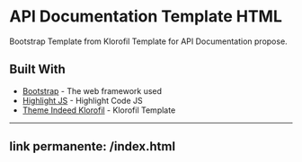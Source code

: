 # API Documentation Template HTML

Bootstrap Template from Klorofil Template for API Documentation propose.

## Built With

* [Bootstrap](https://getbootstrap.com/) - The web framework used
* [Highlight JS](https://highlightjs.org/) - Highlight Code JS
* [Theme Indeed Klorofil](https://www.themeineed.com/downloads/klorofil-free-bootstrap-admin-template/) - Klorofil Template

---
link permanente: /index.html
---